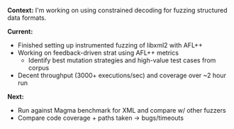 **Context:** I'm working on using constrained decoding for fuzzing structured data formats.

**Current:**

- Finished setting up instrumented fuzzing of libxml2 with AFL++
- Working on feedback-driven strat using AFL++ metrics
  - Identify best mutation strategies and high-value test cases from corpus
- Decent throughput (3000+ executions/sec) and coverage over ~2 hour run

**Next:**

- Run against Magma benchmark for XML and compare w/ other fuzzers
- Compare code coverage + paths taken -> bugs/timeouts 
